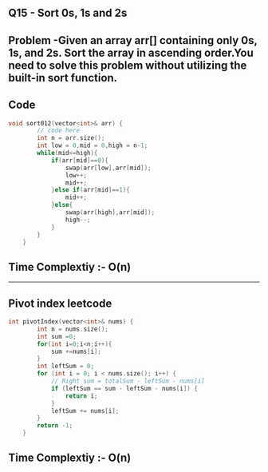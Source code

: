 ## Q15 - Sort 0s, 1s and 2s


## Problem -Given an array arr[] containing only 0s, 1s, and 2s. Sort the array in ascending order.You need to solve this problem without utilizing the built-in sort function.

## Code
```cpp
void sort012(vector<int>& arr) {
        // code here
        int n = arr.size();
        int low = 0,mid = 0,high = n-1;
        while(mid<=high){
            if(arr[mid]==0){
                swap(arr[low],arr[mid]);
                low++;
                mid++;
            }else if(arr[mid]==1){
                mid++;
            }else{
                swap(arr[high],arr[mid]);
                high--;
            }
        }
    }
```
## Time Complextiy :- O(n) 

---
## Pivot index leetcode

```cpp
int pivotIndex(vector<int>& nums) {
        int n = nums.size();
        int sum =0;
        for(int i=0;i<n;i++){
            sum +=nums[i];
        }
        int leftSum = 0;
        for (int i = 0; i < nums.size(); i++) {
            // Right sum = totalSum - leftSum - nums[i]
            if (leftSum == sum - leftSum - nums[i]) {
                return i;
            }
            leftSum += nums[i];
        }
        return -1;
    }
```
## Time Complextiy :- O(n) 